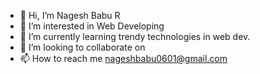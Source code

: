 - 👋 Hi, I’m Nagesh Babu R
- 👀 I’m interested in Web Developing
- 🌱 I’m currently learning trendy technologies in web dev.
- 💞️ I’m looking to collaborate on 
- 📫 How to reach me nageshbabu0601@gmail.com

<!---
mounesh34517/mounesh34517 is a ✨ special ✨ repository because its `README.md` (this file) appears on your GitHub profile.
You can click the Preview link to take a look at your changes.
--->
